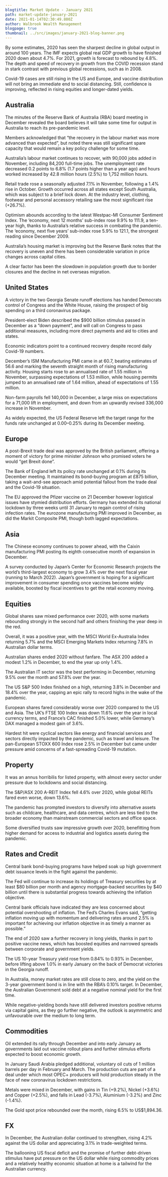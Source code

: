 ```yaml
---
blogtitle: Market Update - January 2021
path: market-update-january-2021
date: 2021-01-14T02:30:49.800Z
author: Walbrook Wealth Management
blogpage: true
thumbnail: ../src/images/january-2021-blog-banner.png
---
```

By some estimates, 2020 has seen the sharpest decline in global output in around 100 years. The IMF expects global real GDP growth to have finished 2020 down about 4.7%. For 2021, growth is forecast to rebound by 4.8%. The depth and speed of recovery in growth from the COVID recession stand in stark contrast with previous global recessions, such as in 2008.

Covid-19 cases are still rising in the US and Europe, and vaccine distribution will not bring an immediate end to social distancing. Still, confidence is improving, reflected in rising equities and longer-dated yields.

## Australia

The minutes of the Reserve Bank of Australia (RBA) board meeting in December revealed the board believes it will take some time for output in Australia to reach its pre-pandemic level. 

Members acknowledged that “the recovery in the labour market was more advanced than expected”, but noted there was still significant spare capacity that would remain a key policy challenge for some time. 

Australia’s labour market continues to recover, with 90,000 jobs added in November, including 84,200 full-time jobs. The unemployment rate decreased 0.2 points to 6.8% (1.7 points higher than a year ago) and hours worked increased by 42.8 million hours (2.5%) to 1,752 million hours. 

Retail trade rose a seasonally adjusted 7.1% in November, following a 1.4% rise in October.  Growth occurred across all states except South Australia, which was subject to a brief lock down. At the industry level, clothing, footwear and personal accessory retailing saw the most significant rise (+26.7%). 

Optimism abounds according to the latest Westpac-MI Consumer Sentiment Index. The ‘economy, next 12 months’ sub-index rose 9.9% to 111.9, a ten-year high, thanks to Australia’s relative success in combating the pandemic. The ‘economy, next five years’ sub-index rose 5.9% to 121.1, the strongest reading since December 2009.

Australia’s housing market is improving but the Reserve Bank notes that the recovery is uneven and there has been considerable variation in price changes across capital cities. 

A clear factor has been the slowdown in population growth due to border closures and the decline in net overseas migration. 

## United States

A victory in the two Georgia Senate runoff elections has handed Democrats control of Congress and the White House, raising the prospect of big spending on a third coronavirus package. 

President-elect Biden described the $900 billion stimulus passed in December as a “down payment”, and will call on Congress to pass additional measures, including more direct payments and aid to cities and states. 

Economic indicators point to a continued recovery despite record daily Covid-19 numbers. 

December’s ISM Manufacturing PMI came in at 60.7, beating estimates of 56.6 and marking the seventh straight month of rising manufacturing activity.  Housing starts rose to an annualised rate of 1.55 million in November, surpassing expectations of 1.53 million, while housing permits jumped to an annualised rate of 1.64 million, ahead of expectations of 1.55 million. 

Non-farm payrolls fell 140,000 in December, a large miss on expectations for a 71,000 lift in employment, and down from an upwardly revised 336,000 increase in November.

As widely expected, the US Federal Reserve left the target range for the funds rate unchanged at 0.00–0.25% during its December meeting. 

## Europe

A post-Brexit trade deal was approved by the British parliament, offering a moment of victory for prime minister Johnson who promised voters he would “get Brexit done”. 

The Bank of England left its policy rate unchanged at 0.1% during its December meeting. It maintained its bond-buying program at £875 billion, taking a wait-and-see approach amid potential fallout from the trade deal and the Covid-19 situation. 

The EU approved the Pfizer vaccine on 21 December however logistical issues have stymied distribution efforts. Germany has extended its national lockdown by three weeks until 31 January to regain control of rising infection rates. The eurozone manufacturing PMI improved in December, as did the Markit Composite PMI, though both lagged expectations.

## Asia

The Chinese economy continues to power ahead, with the Caixin manufacturing PMI posting its eighth consecutive month of expansion in December.

A survey conducted by Japan’s Center for Economic Research projects the world’s third-largest economy to grow 3.4% over the next fiscal year (running to March 2022). Japan’s government is hoping for a significant improvement in consumer spending once vaccines become widely available, boosted by fiscal incentives to get the retail economy moving.

## Equities

Global shares saw mixed performance over 2020, with some markets rebounding strongly in the second half and others finishing the year deep in the red. 

Overall, it was a positive year, with the MSCI World Ex-Australia Index returning 5.7% and the MSCI Emerging Markets Index returning 7.8% in Australian dollar terms. 

Australian shares ended 2020 without fanfare. The ASX 200 added a modest 1.2% in December, to end the year up only 1.4%. 

The Australian IT sector was the best performing in December, returning 9.5% over the month and 57.8% over the year. 

The US S&P 500 Index finished on a high, returning 3.8% in December and 18.4% over the year, capping an epic rally to record highs in the wake of the pandemic.

European shares fared considerably worse over 2020 compared to the US and Asia. The UK’s FTSE 100 Index was down 11.6% over the year in local currency terms, and France’s CAC finished 5.0% lower, while Germany’s DAX managed a modest gain of 3.6%. 

Hardest hit were cyclical sectors like energy and financial services and sectors directly impacted by the pandemic, such as travel and leisure.  The pan-European STOXX 600 Index rose 2.5% in December but came under pressure amid concerns of a fast-spreading Covid-19 mutation. 

## Property

It was an annus horribilis for listed property, with almost every sector under pressure due to lockdowns and social distancing. 

The S&P/ASX 200 A-REIT Index fell 4.6% over 2020, while global REITs fared even worse, down 13.6%. 

The pandemic has prompted investors to diversify into alternative assets such as childcare, healthcare, and data centres, which are less tied to the broader economy than mainstream commercial sectors and office space. 

Some diversified trusts saw impressive growth over 2020, benefitting from higher demand for access to industrial and logistics assets during the pandemic.

## Rates and Credit

Central bank bond-buying programs have helped soak up high government debt issuance levels in the fight against the pandemic. 

The Fed will continue to increase its holdings of Treasury securities by at least $80 billion per month and agency mortgage-backed securities by $40 billion until there is substantial progress towards achieving the inflation objective. 

Central bank officials have indicated they are less concerned about potential overshooting of inflation. The Fed’s Charles Evans said, “getting inflation moving up with momentum and delivering rates around 2.5% is important for achieving our inflation objective in as timely a manner as possible.” 

The end of 2020 saw a further recovery in long yields, thanks in part to positive vaccine news, which has boosted equities and narrowed spreads between corporate and government yields. 

The US 10-year Treasury yield rose from 0.84% to 0.93% in December, before lifting above 1.0% in early January on the back of Democrat victories in the Georgia runoff. 

In Australia, money market rates are still close to zero, and the yield on the 3-year government bond is in line with the RBA’s 0.10% target.  In December, the Australian Government sold debt at a negative nominal yield for the first time.

While negative-yielding bonds have still delivered investors positive returns via capital gains, as they go further negative, the outlook is asymmetric and unfavourable over the medium to long term.

## Commodities

Oil extended its rally through December and into early January as governments laid out vaccine rollout plans and further stimulus efforts expected to boost economic growth. 

In January Saudi Arabia pledged additional, voluntary oil cuts of 1 million barrels per day in February and March. The production cuts are part of a deal under which most OPEC+ producers will hold production steady in the face of new coronavirus lockdown restrictions. 

Metals were mixed in December, with gains in Tin (+9.2%), Nickel (+3.6%) and Copper (+2.5%), and falls in Lead (-3.7%), Aluminium (-3.2%) and Zinc (-1.4%). 

The Gold spot price rebounded over the month, rising 6.5% to US$1,894.36.

## FX

In December, the Australian dollar continued to strengthen, rising 4.2% against the US dollar and appreciating 3.1% in trade-weighted terms. 

The ballooning US fiscal deficit and the promise of further debt-driven stimulus have put pressure on the US dollar while rising commodity prices and a relatively healthy economic situation at home is a tailwind for the Australian currency.